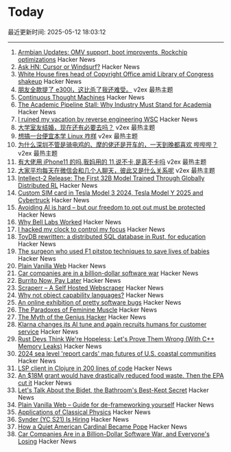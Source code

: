 # Today

最近更新时间: 2025-05-12 18:03:12

--- 
1. [Armbian Updates: OMV support, boot improvents, Rockchip optimizations](https://www.armbian.com/newsflash/armbian-updates-nas-support-lands-boot-systems-improve-and-rockchip-optimizations-arrive/) Hacker News
2. [Ask HN: Cursor or Windsurf?](https://news.ycombinator.com/item?id=43959710) Hacker News
3. [White House fires head of Copyright Office amid Library of Congress shakeup](https://www.washingtonpost.com/politics/2025/05/11/white-house-copyright-office-director-fired/) Hacker News
4. [朋友全款提了 e300l，这比杀了我还难受。](https://www.v2ex.com/t/1131115) v2ex 最热主题
5. [Continuous Thought Machines](https://pub.sakana.ai/ctm/) Hacker News
6. [The Academic Pipeline Stall: Why Industry Must Stand for Academia](https://www.sigarch.org/the-academic-pipeline-stall-why-industry-must-stand-for-academia/) Hacker News
7. [I ruined my vacation by reverse engineering WSC](https://blog.es3n1n.eu/posts/how-i-ruined-my-vacation/) Hacker News
8. [大学室友结婚，现在还有必要去吗？](https://www.v2ex.com/t/1131070) v2ex 最热主题
9. [想搞一台便宜本学 Linux 咋样](https://www.v2ex.com/t/1131069) v2ex 最热主题
10. [为什么深圳不管是骑电鸡的、摩的佬还是开车的，一天到晚都喜欢 哔哔哔？](https://www.v2ex.com/t/1131062) v2ex 最热主题
11. [有大佬用 iPhone11 的吗,我妈用的 11,说不卡,是真不卡吗](https://www.v2ex.com/t/1131058) v2ex 最热主题
12. [大家平均每天在微信会和几个人聊天，彼此又是什么关系呢](https://www.v2ex.com/t/1131051) v2ex 最热主题
13. [Intellect-2 Release: The First 32B Model Trained Through Globally Distributed RL](https://www.primeintellect.ai/blog/intellect-2-release) Hacker News
14. [Custom SIM card in Tesla Model 3 2024, Tesla Model Y 2025 and Cybertruck](https://olegkutkov.me/2025/05/12/custom-sim-card-in-tesla-model-3-2024-tesla-model-y-2025-and-cybertruck/) Hacker News
15. [Avoiding AI is hard – but our freedom to opt out must be protected](https://theconversation.com/avoiding-ai-is-hard-but-our-freedom-to-opt-out-must-be-protected-255873) Hacker News
16. [Why Bell Labs Worked](https://1517.substack.com/p/why-bell-labs-worked) Hacker News
17. [I hacked my clock to control my focus](https://www.paepper.com/blog/posts/how-i-hacked-my-clock-to-control-my-focus.md/) Hacker News
18. [ToyDB rewritten: a distributed SQL database in Rust, for education](https://github.com/erikgrinaker/toydb) Hacker News
19. [The surgeon who used F1 pitstop techniques to save lives of babies](https://www.thetimes.com/sport/formula-one/article/professor-martin-elliott-interview-surgeon-f1-pitstops-babies-ferrari-j3sbkjssk) Hacker News
20. [Plain Vanilla Web](https://plainvanillaweb.com/index.html) Hacker News
21. [Car companies are in a billion-dollar software war](https://insideevs.com/features/759153/car-companies-software-companies/) Hacker News
22. [Burrito Now, Pay Later](https://enterprisevalue.substack.com/p/burrito-now-pay-later) Hacker News
23. [Scraperr – A Self Hosted Webscraper](https://github.com/jaypyles/Scraperr) Hacker News
24. [Why not object capability languages?](https://blog.plan99.net/why-not-capability-languages-a8e6cbdf9682) Hacker News
25. [An online exhibition of pretty software bugs](https://glitchgallery.org/) Hacker News
26. [The Paradoxes of Feminine Muscle](https://www.newyorker.com/culture/critics-notebook/the-paradoxes-of-feminine-muscle) Hacker News
27. [The Myth of the Genius Hacker](https://www.ft.com/content/55221f2d-00b3-4856-9158-dfdd0263bd0c) Hacker News
28. [Klarna changes its AI tune and again recruits humans for customer service](https://www.customerexperiencedive.com/news/klarna-reinvests-human-talent-customer-service-AI-chatbot/747586/) Hacker News
29. [Rust Devs Think We're Hopeless; Let's Prove Them Wrong (With C++ Memory Leaks)](https://www.babaei.net/blog/rust-devs-think-we-are-hopeless-lets-prove-them-wrong-with-cpp-memory-leaks/) Hacker News
30. [2024 sea level 'report cards' map futures of U.S. coastal communities](https://news.wm.edu/2025/05/06/2024-sea-level-report-cards-map-futures-of-u-s-coastal-communities/) Hacker News
31. [LSP client in Clojure in 200 lines of code](https://vlaaad.github.io/lsp-client-in-200-lines-of-code) Hacker News
32. [An $18M grant would have drastically reduced food waste. Then the EPA cut it](https://grist.org/food-and-agriculture/trump-epa-community-change-grants-program-food-waste/) Hacker News
33. [Let's Talk About the Bidet, the Bathroom's Best-Kept Secret](https://www.messynessychic.com/2024/11/27/lets-talk-about-the-bidet-the-bathrooms-best-kept-secret/) Hacker News
34. [Plain Vanilla Web – Guide for de-frameworking yourself](https://plainvanillaweb.com/index.html) Hacker News
35. [Applications of Classical Physics](http://pmaweb.caltech.edu/Courses/ph136/yr2012/) Hacker News
36. [Synder (YC S21) Is Hiring](https://www.ycombinator.com/companies/synder/jobs/2Wnbc1f-business-development-representative) Hacker News
37. [How a Quiet American Cardinal Became Pope](https://www.nytimes.com/2025/05/11/world/europe/conclave-vote-pope-leo-robert-prevost.html) Hacker News
38. [Car Companies Are in a Billion-Dollar Software War, and Everyone's Losing](https://insideevs.com/features/759153/car-companies-software-companies/) Hacker News
